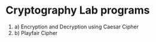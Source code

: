 # Cryptography Lab programs

1. a)   Encryption and Decryption using Caesar Cipher
1. b)   Playfair Cipher